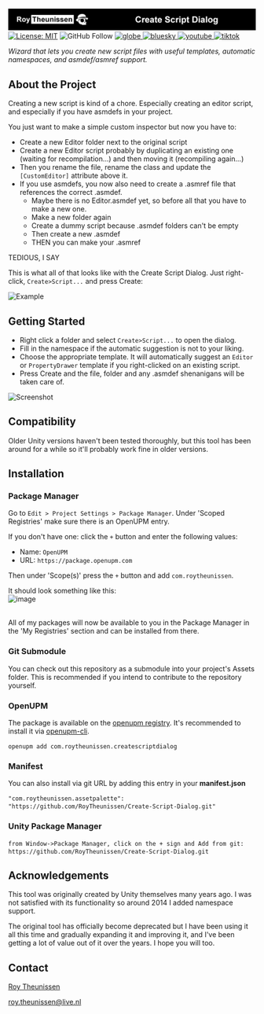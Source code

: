 [![Roy Theunissen](Documentation~/Github%20Header.jpg)](http://roytheunissen.com)
[![License: MIT](https://img.shields.io/badge/License-MIT-brightgreen.svg)](LICENSE.md)
![GitHub Follow](https://img.shields.io/github/followers/RoyTheunissen?label=RoyTheunissen&style=social)
<a href="https://roytheunissen.com" target="blank"><picture>
    <source media="(prefers-color-scheme: dark)" srcset="https://github.com/RoyTheunissen/RoyTheunissen/raw/master/globe_dark.png">
    <source media="(prefers-color-scheme: light)" srcset="https://github.com/RoyTheunissen/RoyTheunissen/raw/master/globe_light.png">
    <img alt="globe" src="globe_dark.png" width="20" height="20" />
</picture></a>
<a href="https://bsky.app/profile/roytheunissen.com" target="blank"><picture>
    <source media="(prefers-color-scheme: dark)" srcset="https://github.com/RoyTheunissen/RoyTheunissen/raw/master/bluesky_dark.png">
    <source media="(prefers-color-scheme: light)" srcset="https://github.com/RoyTheunissen/RoyTheunissen/raw/master/bluesky_light.png">
    <img alt="bluesky" src="bluesky_dark.png" width="20" height="20" />
</picture></a>
<a href="https://www.youtube.com/c/r_m_theunissen" target="blank"><picture>
    <source media="(prefers-color-scheme: dark)" srcset="https://github.com/RoyTheunissen/RoyTheunissen/raw/master/youtube_dark.png">
    <source media="(prefers-color-scheme: light)" srcset="https://github.com/RoyTheunissen/RoyTheunissen/raw/master/youtube_light.png">
    <img alt="youtube" src="youtube_dark.png" width="20" height="20" />
</picture></a> 
<a href="https://www.tiktok.com/@roy_theunissen" target="blank"><picture>
    <source media="(prefers-color-scheme: dark)" srcset="https://github.com/RoyTheunissen/RoyTheunissen/raw/master/tiktok_dark.png">
    <source media="(prefers-color-scheme: light)" srcset="https://github.com/RoyTheunissen/RoyTheunissen/raw/master/tiktok_light.png">
    <img alt="tiktok" src="tiktok_dark.png" width="20" height="20" />
</picture></a>

_Wizard that lets you create new script files with useful templates, automatic namespaces, and asmdef/asmref support._

## About the Project

Creating a new script is kind of a chore. Especially creating an editor script, and especially if you have asmdefs in your project.

You just want to make a simple custom inspector but now you have to:
- Create a new Editor folder next to the original script
- Create a new Editor script probably by duplicating an existing one (waiting for recompilation...) and then moving it (recompiling again...)
- Then you rename the file, rename the class and update the `[CustomEditor]` attribute above it.
- If you use asmdefs, you now also need to create a .asmref file that references the correct .asmdef.
  - Maybe there is no Editor.asmdef yet, so before all that  you have to make a new one.
  - Make a new folder again
  - Create a dummy script because .asmdef folders can't be empty
  - Then create a new .asmdef
  - THEN you can make your .asmref
  
TEDIOUS, I SAY

This is what all of that looks like with the Create Script Dialog. Just right-click, `Create>Script...` and press Create:

![Example](Documentation~/Example.gif)

## Getting Started

- Right click a folder and select `Create>Script...` to open the dialog.
- Fill in the namespace if the automatic suggestion is not to your liking.
- Choose the appropriate template. It will automatically suggest an `Editor` or `PropertyDrawer` template if you right-clicked on an existing script.
- Press Create and the file, folder and any .asmdef shenanigans will be taken care of.

![Screenshot](Documentation~/Screenshot.PNG)

## Compatibility

Older Unity versions haven't been tested thoroughly, but this tool has been around for a while so it'll probably work fine in older versions.

## Installation

### Package Manager

Go to `Edit > Project Settings > Package Manager`. Under 'Scoped Registries' make sure there is an OpenUPM entry.

If you don't have one: click the `+` button and enter the following values:

- Name: `OpenUPM` <br />
- URL: `https://package.openupm.com` <br />

Then under 'Scope(s)' press the `+` button and add `com.roytheunissen`.

It should look something like this: <br />
![image](https://user-images.githubusercontent.com/3997055/185363839-37b3bb3d-f70c-4dbd-b30d-cc8a93b592bb.png)

<br />
All of my packages will now be available to you in the Package Manager in the 'My Registries' section and can be installed from there.
<br />


### Git Submodule

You can check out this repository as a submodule into your project's Assets folder. This is recommended if you intend to contribute to the repository yourself.

### OpenUPM
The package is available on the [openupm registry](https://openupm.com). It's recommended to install it via [openupm-cli](https://github.com/openupm/openupm-cli).

```
openupm add com.roytheunissen.createscriptdialog
```

### Manifest
You can also install via git URL by adding this entry in your **manifest.json**

```
"com.roytheunissen.assetpalette": "https://github.com/RoyTheunissen/Create-Script-Dialog.git"
```

### Unity Package Manager
```
from Window->Package Manager, click on the + sign and Add from git: https://github.com/RoyTheunissen/Create-Script-Dialog.git
```

## Acknowledgements

This tool was originally created by Unity themselves many years ago. I was not satisfied with its functionality so around 2014 I added namespace support.

The original tool has officially become deprecated but I have been using it all this time and gradually expanding it and improving it, and I've been getting a lot of value out of it over the years. I hope you will too.

## Contact
[Roy Theunissen](https://roytheunissen.com)

[roy.theunissen@live.nl](mailto:roy.theunissen@live.nl)
